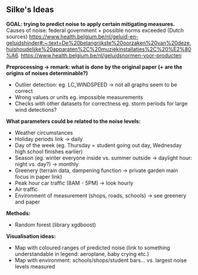 ## Silke's Ideas

**GOAL: trying to predict noise to apply certain mitigating measures.**
Causes of noise: federal government + possible norms exceeded (Dutch sources)
    https://www.health.belgium.be/nl/geluid-en-geluidshinder#:~:text=De%20belangrijkste%20oorzaken%20van%20deze,huishoudelijke%20apparaten%2C%20muziekinstallaties%2C%20%E2%80%A6.
    https://www.health.belgium.be/nl/geluidsnormen-voor-producten

**Preprocessing → remark: what is done by the original paper (+ are the origins of noises determinable?)**
- Outlier detection: eg. LC_WINDSPEED → not all graphs seem to be correct
- Wrong values or units eg. impossible measurements 
- Checks with other datasets for correctness eg. storm periods for large wind detections?

**What parameters could be related to the noise levels:** 
- Weather circumstances
- Holiday periods link → daily
- Day of the week (eg. Thursday = student going out day, Wednesday high school finishes earlier)
- Season (eg. winter everyone inside vs. summer outside → daylight hour: night vs. day?) → monthly
- Greenery (terrain data, dampening function → private garden main focus in paper link) 
- Peak hour car traffic (8AM - 5PM) → look hourly
- Air traffic
- Environment of measurement (shops, roads, schools) → see greenery and paper

**Methods:** 
- Random forest (library xgdboost)

**Visualisation ideas:** 
- Map with coloured ranges of predicted noise (link to something understandable in legend: aeroplane, baby crying etc.)
- Map with environment: schools/shops/student bars… vs. largest noise levels measured


